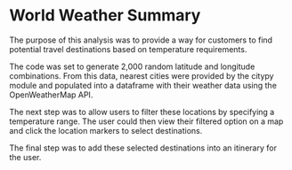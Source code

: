 # World Weather Summary
The purpose of this analysis was to provide a way for customers to find potential travel destinations based on temperature requirements.  

The code was set to generate 2,000 random latitude and longitude combinations.  From this data, nearest cities were provided by the citypy module and populated into a dataframe with their weather data using the OpenWeatherMap API. 

The next step was to allow users to filter these locations by specifying a temperature range.  The user could then view their filtered option on a map and click the location markers to select destinations.

The final step was to add these selected destinations into an itinerary for the user.
